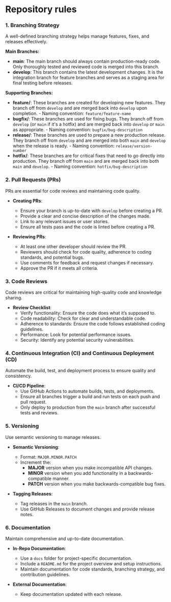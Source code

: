 # Repository rules

### 1. Branching Strategy

A well-defined branching strategy helps manage features, fixes, and releases effectively.

**Main Branches:**

- **main**: The main branch should always contain production-ready code. Only thoroughly tested and reviewed code is merged into this branch.
- **develop**: This branch contains the latest development changes. It is the integration branch for feature branches and serves as a staging area for final testing before releases.

**Supporting Branches:**

- **feature/**: These branches are created for developing new features. They branch off from `develop` and are merged back into `develop` upon completion. - Naming convention: `feature/feature-name`
- **bugfix/**: These branches are used for fixing bugs. They branch off from `develop` (or `main` if it's a hotfix) and are merged back into `develop` or `main` as appropriate. - Naming convention: `bugfix/bug-description`
- **release/**: These branches are used to prepare a new production release. They branch off from `develop` and are merged into both `main` and `develop` when the release is ready. - Naming convention: `release/version-number`
- **hotfix/**: These branches are for critical fixes that need to go directly into production. They branch off from `main` and are merged back into both `main` and `develop`. - Naming convention: `hotfix/bug-description`

### 2. Pull Requests (PRs)

PRs are essential for code reviews and maintaining code quality.

- **Creating PRs**:

  - Ensure your branch is up-to-date with `develop` before creating a PR.
  - Provide a clear and concise description of the changes made.
  - Link to any relevant issues or user stories.
  - Ensure all tests pass and the code is linted before creating a PR.

- **Reviewing PRs**:
  - At least one other developer should review the PR.
  - Reviewers should check for code quality, adherence to coding standards, and potential bugs.
  - Use comments for feedback and request changes if necessary.
  - Approve the PR if it meets all criteria.

### 3. Code Reviews

Code reviews are critical for maintaining high-quality code and knowledge sharing.

- **Review Checklist**:
  - Verify functionality: Ensure the code does what it’s supposed to.
  - Code readability: Check for clear and understandable code.
  - Adherence to standards: Ensure the code follows established coding guidelines.
  - Performance: Look for potential performance issues.
  - Security: Identify any potential security vulnerabilities.

### 4. Continuous Integration (CI) and Continuous Deployment (CD)

Automate the build, test, and deployment process to ensure quality and consistency.

- **CI/CD Pipeline**:
  - Use GitHub Actions to automate builds, tests, and deployments.
  - Ensure all branches trigger a build and run tests on each push and pull request.
  - Only deploy to production from the `main` branch after successful tests and reviews.

### 5. Versioning

Use semantic versioning to manage releases.

- **Semantic Versioning**:

  - Format: `MAJOR.MINOR.PATCH`
  - Increment the:
    - **MAJOR** version when you make incompatible API changes.
    - **MINOR** version when you add functionality in a backwards-compatible manner.
    - **PATCH** version when you make backwards-compatible bug fixes.

- **Tagging Releases**:
  - Tag releases in the `main` branch.
  - Use GitHub Releases to document changes and provide release notes.

### 6. Documentation

Maintain comprehensive and up-to-date documentation.

- **In-Repo Documentation**:

  - Use a `docs` folder for project-specific documentation.
  - Include a `README.md` for the project overview and setup instructions.
  - Maintain documentation for code standards, branching strategy, and contribution guidelines.

- **External Documentation**:
  - Keep documentation updated with each release.
